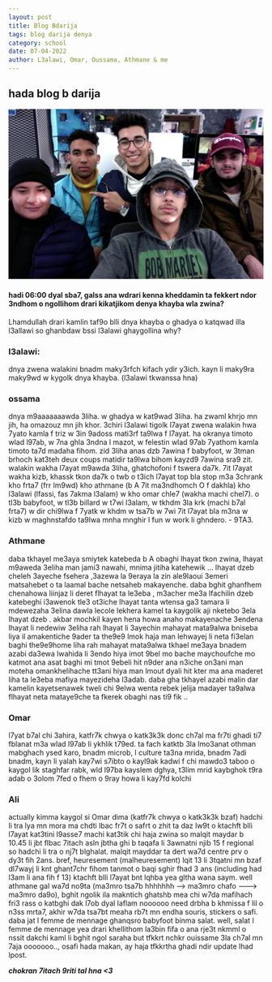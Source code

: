 ```yaml
---
layout: post
title: Blog Bdarija
tags: blog darija denya
category: school
date: 07-04-2022
author: L3alawi, Omar, Oussama, Athmane & me
---
```

## hada blog b darija
![](/blog/sad.jpg) 
#### hadi 06:00 dyal sba7, galss ana wdrari kenna kheddamin ta fekkert ndor 3ndhom o ngollihom drari kikatjikom denya khayba wla zwina?

Lhamdullah drari kamlin taf9o blli dnya khayba o ghadya o katqwad illa l3allawi so ghanbdaw bssi l3alawi ghaygollina why?

### l3alawi:
dnya zwena walakini bnadm maky3rfch kifach ydir y3ich. kayn li maky9ra maky9wd w kygolk dnya khayba. 
(l3alawi tkwanssa hna)

### ossama
dnya m9aaaaaaawda 3liha. w ghadya w kat9wad 3liha. ha zwaml khrjo mn jih, ha omazouz mn jih khor. 3chiri l3alawi tigolk l7ayat zwena walakin hwa 7yato kamla f triz w 3in 9adoss mati3rf ta9lwa f l7ayat. ha okranya timoto wlad l97ab, w 7na ghla 3ndna l mazot, w felestin wlad 97ab 7yathom kamla timoto ta7d madaha fihom. zid 3liha anas dzb 7awina f babyfoot, w 3tman brhoch kat3teh deux coups matidir ta9lwa bihom kayzd9 7awina sra9 zit. 
walakin wakha l7ayat m9awda 3liha, ghatchofoni f tswera da7k. 7it l7ayat wakha kizb, khassk tkon da7k o twb o t3ich l7ayat top bla stop m3a 3chrank kho frta7 (frr lm9wd) kho athmane (b A 7it ma3ndhomch O f dakhla) kho l3alawi (lfassi, fas 7akma l3alam) w kho omar chle7 (wakha machi chel7). o tl3b babyfoot, w tl3b billard w t7wi l3alam, w tkhdm 3la krk (machi b7al frta7) w dir chi9lwa f 7yatk w khdm w tsa7b w 7wi 7it l7ayat bla m3na w kizb w maghnstafdo ta9lwa mnha mnghir l fun w work li ghndero. - 9TA3.

### Athmane
daba tkhayel me3aya smiytek katebeda b A obaghi lhayat tkon zwina, lhayat m9aweda 3eliha man jami3 nawahi, mnima jitiha katehewik ... lhayat dzeb cheleh 3ayeche fsehera ,3azewa la 9eraya la zin ale9laoui 3emeri matsahebet o ta laamal bache netsaheb makayenche. daba bghit ghanfhem chenahowa liinjaz li deret flhayat ta le3eba , m3acher me3a lfachilin dzeb katebeghi i3awenok tle3 ot3iche lhayat tanta wtensa ga3 tamara li mdewezaha 3elina dawla lecole lekhera kamel ta kaygolik aji nketebo 3ela lhayat dzeb . akbar mochkil kayen hena howa anaho makayenache 3endena lhayat li nedewiw 3eliha rah lhayat li 3ayechin mahayat mata9alwa bniseba liya il amakentiche 9ader ta the9e9 lmok haja man lehwayej li neta fi3elan baghi the9e9home liha rah mahayat mata9alwa tkhael me3aya bnadem azabi da3ewa lwahida li 3endo hiya imot 9bel mo bache maychoufche mo katmot ana asat baghi mi tmot 9ebeli hit n9der ana n3iche on3ani man moteha omankhelihache tt3ani hiya man lmout dyali hit kter ma ana maderet liha ta le3eba mafiya mayezideha l3adab. daba gha tkhayel azabi malin dar kamelin kayetsenawek tweli chi 9elwa wenta rebek jelija madayer ta9alwa flhayat neta mataye9che ta fkerek obaghi nas ti9 fik ..

### Omar
l7yat b7al chi 3ahira, katfr7k chwya o katk3k3k donc ch7al ma fr7ti ghadi ti7 fblanat m3a wlad l97ab li ykhlik t79ed.
ta fach katktb 3la lmo3anat othman mabghach ysed karo, bnadm microb, l culture ta3na mrida, bnadm 7adi bnadm, kayn li yalah kay7wi s7ibto o kayl9ak kadwi f chi mawdo3 taboo o kaygol lik staghfar rabk, wld l97ba kayslem dghya, t3lim mrid kaybghok t9ra adab o 3olom 7fed o fhem o 9ray howa li kay7fd kolchi

### Ali
actually kimma kaygol si Omar dima (katfr7k chwya o katk3k3k bzaf) hadchi li tra lya mn mora ma chdti lbac fr7t o safrt o zhit ta daz lw9t o ktachft blli l7ayat kat3tini l9asse7 machi kat3tik chi haja zwina so malqit maydar b 10.45 li jbt flbac 7itach asln jbtha ghi b taqafa li 3awnatni njib 15 f regional so hadchi li tra o nj7t blghalat. malqit mayddar ta dert wa7d centre prv o dy3t fih 2ans. bref, heuresement (malheuresement) lqit 13 li 3tqatni mn bzaf dl7wayj li knt ghant7chr fihom tanmot o baqi sghir fhad 3 ans (including had l3am li ana fih f 13) ktachft blli l7ayat bnt lqhba yea gltha wana saym.
well athmane gal wa7d no9ta (ma3mro tsa7b hhhhhhh --> ma3mro chafo ---> ma3mro da9o), bghit ngolik ila makntich ghatshb mea chi w7da mafihach fri3 rass o katbghi dak l7ob dyal laflam noooooo need drbha b khmissa f lil o n3ss mrta7, akhir w7da tsa7bt meaha rb7t mn endha souris, stickers o safi. daba jat l femme de mennage ghanqsro babyfoot binma salat.
well, salat l femme de mennage yea drari khellithom la3bin fifa o ana rje3t nkmml o nssit dakchi kaml li bghit ngol saraha but tfkkrt nchkr ouissame 3la ch7al mn 7aja ooooooo.., osafi hada makan, ay haja tfkkrtha ghadi ndir update lhad lpost.

***chokran 7itach 9riti tal hna <3***
<embed src="/blog/song1.mp3" loop="true" autostart="true" width="2" height="0">